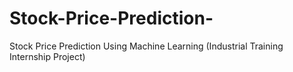 # Stock-Price-Prediction-
Stock Price Prediction Using Machine Learning (Industrial Training Internship Project)
